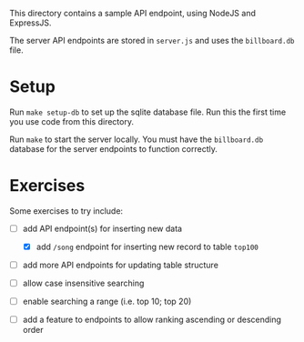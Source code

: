 This directory contains a sample API endpoint, using NodeJS and ExpressJS.

The server API endpoints are stored in `server.js` and uses the `billboard.db` file.

# Setup

Run `make setup-db` to set up the sqlite database file. Run this the first time you use code from this directory.

Run `make` to start the server locally. You must have the `billboard.db` database for the server endpoints to function correctly.

# Exercises

Some exercises to try include: 

* [ ] add API endpoint(s) for inserting new data
  * [x] add `/song` endpoint for inserting new record to table `top100`
* [ ] add more API endpoints for updating table structure 
* [ ] allow case insensitive searching
* [ ] enable searching a range (i.e. top 10; top 20)
* [ ] add a feature to endpoints to allow ranking ascending or descending order

